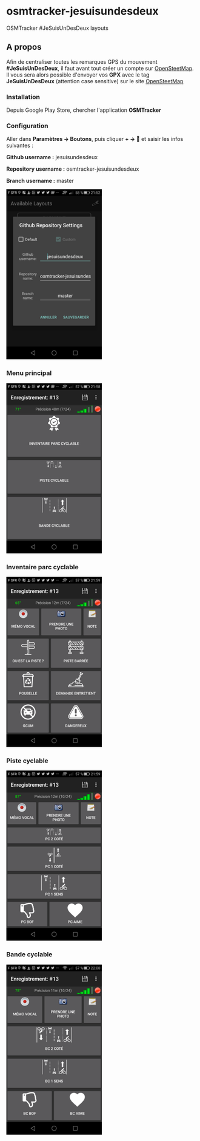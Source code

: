 # osmtracker-jesuisundesdeux
OSMTracker #JeSuisUnDesDeux layouts

## A propos

Afin de centraliser toutes les remarques GPS du mouvement **#JeSuisUnDesDeux**, il faut avant tout créer un compte sur [OpenSteetMap](https://www.openstreetmap.org/user/new). Il vous sera alors possible d'envoyer vos **GPX** avec le tag **JeSuisUnDesDeux** (attention case sensitive) sur le site [OpenSteetMap](https://www.openstreetmap.org/user/new)

### Installation

Depuis Google Play Store, chercher l'application **OSMTracker**

### Configuration

Aller dans **Paramètres -> Boutons**, puis cliquer **+ -> 🔧** et saisir les infos suivantes :

**Github username :** jesuisundesdeux

**Repository username :** osmtracker-jesuisundesdeux

**Branch username :** master

<a href="https://raw.githubusercontent.com/jesuisundesdeux/osmtracker-jesuisundesdeux/master/doc/config.png"><img src="https://raw.githubusercontent.com/jesuisundesdeux/osmtracker-jesuisundesdeux/master/doc/config.png" alt="configuration" width="50%"></a>

### Menu principal

<a href="https://raw.githubusercontent.com/jesuisundesdeux/osmtracker-jesuisundesdeux/master/doc/main.png"><img src="https://raw.githubusercontent.com/jesuisundesdeux/osmtracker-jesuisundesdeux/master/doc/main.png" alt="Main" width="50%"></a>

### Inventaire parc cyclable

<a href="https://raw.githubusercontent.com/jesuisundesdeux/osmtracker-jesuisundesdeux/master/doc/inventaire.png"><img src="https://raw.githubusercontent.com/jesuisundesdeux/osmtracker-jesuisundesdeux/master/doc/inventaire.png" alt="Inventaire" width="50%"></a>
### Piste cyclable

<a href="https://raw.githubusercontent.com/jesuisundesdeux/osmtracker-jesuisundesdeux/master/doc/piste_cyclable.png"><img src="https://raw.githubusercontent.com/jesuisundesdeux/osmtracker-jesuisundesdeux/master/doc/piste_cyclable.png" alt="Piste cyclable" width="50%"></a>
### Bande cyclable

<a href="https://raw.githubusercontent.com/jesuisundesdeux/osmtracker-jesuisundesdeux/master/doc/bande_cyclable.png"><img src="https://raw.githubusercontent.com/jesuisundesdeux/osmtracker-jesuisundesdeux/master/doc/bande_cyclable.png" alt="Bande cyclable" width="50%"></a>
